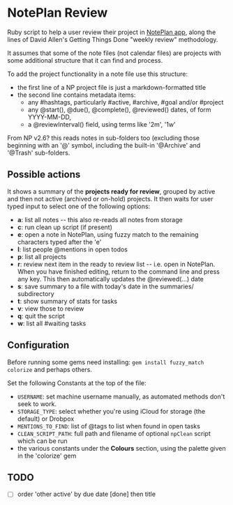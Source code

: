 # NotePlan Review
Ruby script to help a user review their project in [NotePlan app](https://noteplan.co/), along the lines of David Allen's Getting Things Done "weekly review" methodology.

It assumes that some of the note files (not calendar files) are projects with some additional structure that it can find and process.

To add the project functionality in a note file use this structure:
- the first line of a NP project file is just a markdown-formatted title
- the second line contains metadata items:
  - any #hashtags, particularly #active, #archive, #goal and/or #project
  - any @start(), @due(), @complete(), @reviewed() dates, of form YYYY-MM-DD,
  - a @reviewInterval() field, using terms like '2m', '1w'

From NP v2.6? this reads notes in sub-folders too (excluding those beginning with an '@' symbol, including the built-in '@Archive' and '@Trash' sub-folders.

## Possible actions
It shows a summary of the **projects ready for review**, grouped by active and then not active (archived or on-hold) projects. It then waits for user typed input to select one of the following options:

- **a**: list all notes -- this also re-reads all notes from storage
- **c**: run clean up script (if present)
- **e**: open a note in NotePlan, using fuzzy match to the remaining characters typed after the 'e'
- **l**: list people @mentions in open todos
- **p**: list all projects
- **r**: review next item in the ready to review list -- i.e. open in NotePlan. When you have finished editing, return to the command line and press any key. This then automatically updates the @reviewed(...) date
- **s**: save summary to a file with today's date in the summaries/ subdirectory
- **t**: show summary of stats for tasks
- **v**: view those to review
- **q**: quit the script 
- **w**: list all #waiting tasks

## Configuration
Before running some gems need installing: `gem install fuzzy_match colorize` and perhaps others.

Set the following Constants at the top of the file:
- <code>USERNAME</code></code>: set machine username manually, as automated methods don't seek to work.
- <code>STORAGE_TYPE</code>: select whether you're using iCloud for storage (the default) or Drobpox
- <code>MENTIONS_TO_FIND</code>: list of @tags to list when found in open tasks
- <code>CLEAN_SCRIPT_PATH</code>: full path and filename of optional <code>npClean</code> script which can be run
- the various constants under the **Colours** section, using the palette given in the 'colorize' gem

## TODO
* [ ] order 'other active' by due date [done] then title
